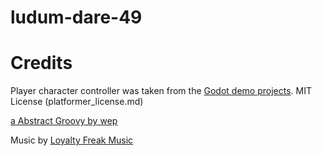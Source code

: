 # ludum-dare-49



# Credits

Player character controller was taken from the [Godot demo projects](https://github.com/godotengine/godot-demo-projects/tree/master/2d/physics_platformer). MIT License (platformer_license.md)

[a Abstract Groovy by wep](https://www.dafont.com/a-abstract-groovy.font)

Music by [Loyalty Freak Music](https://freemusicarchive.org/music/Loyalty_Freak_Music/ROLLER_DISCO_DANCE_DANCE)
